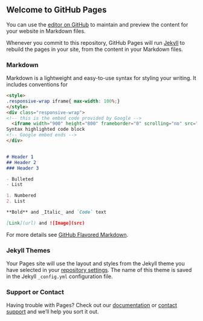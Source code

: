 ## Welcome to GitHub Pages

You can use the [editor on GitHub](https://github.com/ryuzaki-yagami/ryuzaki-yagami.github.io/edit/main/index.md) to maintain and preview the content for your website in Markdown files.

Whenever you commit to this repository, GitHub Pages will run [Jekyll](https://jekyllrb.com/) to rebuild the pages in your site, from the content in your Markdown files.

### Markdown

Markdown is a lightweight and easy-to-use syntax for styling your writing. It includes conventions for

```markdown
<style>
.responsive-wrap iframe{ max-width: 100%;}
</style>
<div class="responsive-wrap">
<!-- this is the embed code provided by Google -->
  <iframe width="900" height="800" frameborder="0" scrolling="no" src="//plotly.com/~Sleepyhead/2.embed"></iframe>
Syntax highlighted code block
<!-- Google embed ends -->
</div>


# Header 1
## Header 2
### Header 3

- Bulleted
- List

1. Numbered
2. List

**Bold** and _Italic_ and `Code` text

[Link](url) and ![Image](src)
```

For more details see [GitHub Flavored Markdown](https://guides.github.com/features/mastering-markdown/).

### Jekyll Themes

Your Pages site will use the layout and styles from the Jekyll theme you have selected in your [repository settings](https://github.com/ryuzaki-yagami/ryuzaki-yagami.github.io/settings). The name of this theme is saved in the Jekyll `_config.yml` configuration file.

### Support or Contact

Having trouble with Pages? Check out our [documentation](https://docs.github.com/categories/github-pages-basics/) or [contact support](https://support.github.com/contact) and we’ll help you sort it out.
